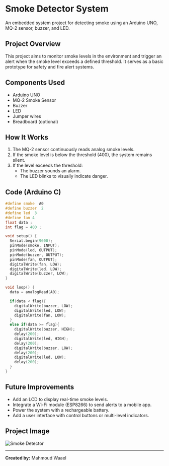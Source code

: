 # Smoke Detector System

An embedded system project for detecting smoke using an Arduino UNO, MQ-2 sensor, buzzer, and LED.

## Project Overview

This project aims to monitor smoke levels in the environment and trigger an alert when the smoke level exceeds a defined threshold. It serves as a basic prototype for safety and fire alert systems.

## Components Used

- Arduino UNO
- MQ-2 Smoke Sensor
- Buzzer
- LED
- Jumper wires
- Breadboard (optional)

## How It Works

1. The MQ-2 sensor continuously reads analog smoke levels.
2. If the smoke level is below the threshold (400), the system remains silent.
3. If the level exceeds the threshold:
   - The buzzer sounds an alarm.
   - The LED blinks to visually indicate danger.

## Code (Arduino C)

```cpp
#define smoke  A0  
#define buzzer  2  
#define led  3 
#define fan 4
float data ;
int flag = 400 ;

void setup() {
  Serial.begin(9600);
  pinMode(smoke, INPUT);
  pinMode(led, OUTPUT);
  pinMode(buzzer, OUTPUT);
  pinMode(fan, OUTPUT);
  digitalWrite(fan, LOW);
  digitalWrite(led, LOW);
  digitalWrite(buzzer, LOW);
}

void loop() {
  data = analogRead(A0);

  if(data < flag){
    digitalWrite(buzzer, LOW);
    digitalWrite(led, LOW);
    digitalWrite(fan, LOW);
  }
  else if(data >= flag){
    digitalWrite(buzzer, HIGH);
    delay(200);
    digitalWrite(led, HIGH);
    delay(200);
    digitalWrite(buzzer, LOW);
    delay(200);
    digitalWrite(led, LOW);
    delay(200);
  }
}
```

## Future Improvements

- Add an LCD to display real-time smoke levels.
- Integrate a Wi-Fi module (ESP8266) to send alerts to a mobile app.
- Power the system with a rechargeable battery.
- Add a user interface with control buttons or multi-level indicators.

## Project Image

![Smoke Detector]([[![IMG-20250512-043353.jpg](https://i.postimg.cc/3RFrbvLf/IMG-20250512-043353.jpg)](https://postimg.cc/vgDd4cw5)])

---

**Created by:** Mahmoud Waael
